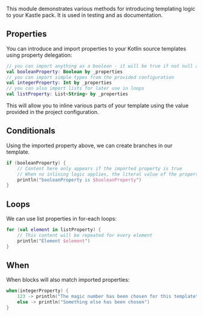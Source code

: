 This module demonstrates various methods for introducing templating logic to your Kastle pack.  It is used in testing and as documentation.

## Properties

You can introduce and import properties to your Kotlin source templates using property delegation:

```kotlin
// you can import anything as a boolean - it will be true if not null and a non-empty, non-zero, non-false string
val booleanProperty: Boolean by _properties
// you can import simple types from the provided configuration
val integerProperty: Int by _properties
// you can also import lists for later use in loops
val listProperty: List<String> by _properties
```

This will allow you to inline various parts of your template using the value provided in the project configuration.

## Conditionals

Using the imported property above, we can create branches in our template.

```kotlin
if (booleanProperty) {
    // Content here only appears if the imported property is true
    // When no inlining logic applies, the literal value of the property is used, like in string templates
    println("booleanProperty is $booleanProperty")
}
```

## Loops

We can use list properties in for-each loops:

```kotlin
for (val element in listProperty) {
    // This content will be repeated for every element
    println("Element $element")
}
```

## When

When blocks will also match imported properties:

```kotlin
when(integerProperty) {
    123 -> println("The magic number has been chosen for this template")
    else -> println("Something else has been chosen")
}
```
